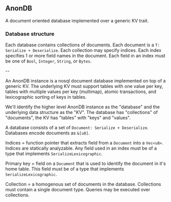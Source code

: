 ## AnonDB

A document oriented database implemented over a generic KV trait.

### Database structure

Each database contains collections of documents. Each document is a `T: Serialize + Deserialize`. Each collection may specify indices. Each index specifies 1 or more field names in the document. Each field in an index must be one of `Bool`, `Integer`, `String`, or `Bytes`.


--

An AnonDB instance is a nosql document database implemented on top of a generic KV. The underlying KV must support tables with one value per key, tables with multiple values per key (multimap), atomic transactions, and lexicographic sorting of keys in tables.

We'll identify the higher level AnonDB instance as the "database" and the underlying data structure as the "KV". The database has "collections" of "documents", the KV has "tables" with "keys" and "values".

A database consists of a set of `Document: Serialize + Deserialize`. Databases encode documents as `&[u8]`.

Indices = function pointer that extracts field from a `Document` into a `Vec<u8>`. Indices are statically analyzable. Any field used in an index must be of a type that implements `SerializeLexicographic`.

Primary key = field on a `Document` that is used to identify the document in it's home table. This field must be of a type that implements `SerializeLexicographic`.

Collection = a homogenous set of documents in the database. Collections must contain a single document type. Queries may be executed over collections.


